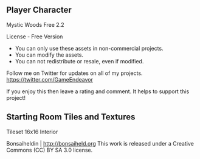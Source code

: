 ## Player Character


Mystic Woods Free 2.2

License - Free Version
  - You can only use these assets in non-commercial projects.
  - You can modify the assets.
  - You can not redistribute or resale, even if modified.

Follow me on Twitter for updates on all of my projects.
https://twitter.com/GameEndeavor

If you enjoy this then leave a rating and comment. It helps to support this project!


## Starting Room Tiles and Textures

Tileset 16x16 Interior

Bonsaiheldin | http://bonsaiheld.org
This work is released under a Creative Commons (CC) BY SA 3.0 license.
